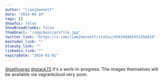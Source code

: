 ```yaml
---
author: "liamjbennett"
date: "2014-04-24"
tags: []
ShowToc: false
ShowBreadCrumbs: false
thumbnail: "/img/main/profile.jpg"
twitter_link: "https://x.com/liamjbennett/status/459349465351356418"
mastodon_link: ""
bluesky_link: ""
linkedin_link: ""
expiryDate: "2016-01-01"
---
```


[@sethvargo](https://x.com/sethvargo) [@stack72](https://x.com/stack72) it's a work-in-progress. The images themselves will be available via vagrantcloud very soon.

